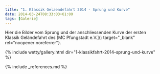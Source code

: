 ```yaml
---
title: "1. Klassik Gelaendefahrt 2014 - Sprung und Kurve"
date: 2014-03-24T08:33:03+01:00
tags: [Galerie]
---
```

Hier die Bilder vom Sprung und der anschliessenden Kurve der ersten Klassik Geländefahrt des [MC Pfungstadt e.V.]{: target="_blank" rel="noopener noreferrer"}.

<!--more-->

{% include wetty/gallery.html dir="1-klassikfahrt-2014-sprung-und-kurve" %}

{% include _references.md %}

